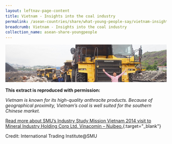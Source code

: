 ```yaml
---
layout: leftnav-page-content
title: Vietnam - Insights into the coal industry
permalink: /asean-countries/share/what-young-people-say/vietnam-insights-coal-industry/
breadcrumb: Vietnam - Insights into the coal industry
collection_name: asean-share-youngpeople
---
```


<img src="\images\asean-youngpeople\Vietnam-coal-industry.jpg" alt="Vietnam insights coal industry banner" style="width:800px;" />

**This extract is reproduced with permission:**

*Vietnam is known for its high-quality anthracite products. Because of geographical proximity, Vietnam’s coal is well suited for the southern Chinese market.*

[Read more about SMU’s Industry Study Mission Vietnam 2014 visit to Mineral Industry Holding Corp Ltd. Vinacomin – Nuibeo.](http://www.eyeonasia.sg/wp-content/uploads/2017/12/ISM-Vietnam_compressed.pdf){:target="_blank"}

Credit: International Trading Institute@SMU